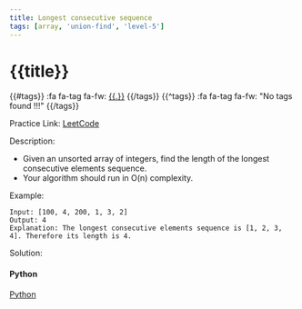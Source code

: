 ```yaml
---
title: Longest consecutive sequence
tags: [array, 'union-find', 'level-5']
---
```


# {{title}}

{{#tags}}
:fa fa-tag fa-fw: [{{.}}]({{tagspath}}/{{.}})
{{/tags}}
{{^tags}}
:fa fa-tag fa-fw: "No tags found !!!"
{{/tags}}

Practice Link: [LeetCode](https://leetcode.com/problems/longest-consecutive-sequence/)

Description:

- Given an unsorted array of integers, find the length of the longest consecutive elements sequence.
- Your algorithm should run in O(n) complexity.

Example:

```text
Input: [100, 4, 200, 1, 3, 2]
Output: 4
Explanation: The longest consecutive elements sequence is [1, 2, 3, 4]. Therefore its length is 4.
```

Solution:

<!-- tabs:start -->
#### **Python**

[Python](../pycode/array/longest-consecutive-sequence.py ':include :type=code')
<!-- tabs:end -->
